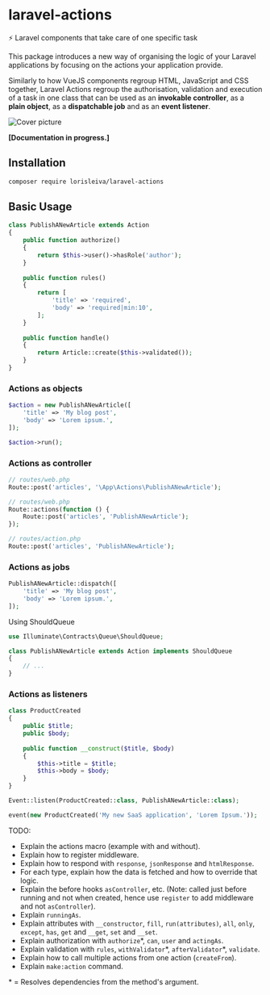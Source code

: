 # laravel-actions
⚡️ Laravel components that take care of one specific task

This package introduces a new way of organising the logic of your Laravel applications by focusing on the actions your application provide.

Similarly to how VueJS components regroup HTML, JavaScript and CSS together, Laravel Actions regroup the authorisation, validation and execution of a task in one class that can be used as an **invokable controller**, as a **plain object**, as a **dispatchable job** and as an **event listener**.

![Cover picture](https://user-images.githubusercontent.com/3642397/58073806-87342680-7b9b-11e9-9669-df35fba71f6b.png)


**[Documentation in progress.]**

## Installation

```sh
composer require lorisleiva/laravel-actions
```

## Basic Usage

```php
class PublishANewArticle extends Action
{
    public function authorize()
    {
        return $this->user()->hasRole('author');
    }
    
    public function rules()
    {
        return [
            'title' => 'required',
            'body' => 'required|min:10',
        ];
    }
    
    public function handle()
    {
        return Article::create($this->validated());
    }
}
```

### Actions as objects

```php
$action = new PublishANewArticle([
    'title' => 'My blog post',
    'body' => 'Lorem ipsum.',
]);

$action->run();
```

### Actions as controller

```php
// routes/web.php
Route::post('articles', '\App\Actions\PublishANewArticle');
```

```php
// routes/web.php
Route::actions(function () {
    Route::post('articles', 'PublishANewArticle');
});
```

```php
// routes/action.php
Route::post('articles', 'PublishANewArticle');
```

### Actions as jobs

```php
PublishANewArticle::dispatch([
    'title' => 'My blog post',
    'body' => 'Lorem ipsum.',
]);
```

Using ShouldQueue

```php
use Illuminate\Contracts\Queue\ShouldQueue;

class PublishANewArticle extends Action implements ShouldQueue
{
    // ...
}
```

### Actions as listeners

```php
class ProductCreated
{
    public $title;
    public $body;
    
    public function __construct($title, $body)
    {
        $this->title = $title;
        $this->body = $body;
    }
}

Event::listen(ProductCreated::class, PublishANewArticle::class);

event(new ProductCreated('My new SaaS application', 'Lorem Ipsum.'));
```

TODO: 
- Explain the actions macro (example with and without).
- Explain how to register middleware.
- Explain how to respond with `response`, `jsonResponse` and `htmlResponse`.
- For each type, explain how the data is fetched and how to override that logic.
- Explain the before hooks `asController`, etc. (Note: called just before running and not when created, hence use `register` to add middleware and not `asController`).
- Explain `runningAs`.
- Explain attributes with `__constructor`, `fill`, `run(attributes)`, `all`, `only`, `except`, `has`, `get` and `__get`, `set` and `__set`.
- Explain authorization with `authorize`\*, `can`, `user` and `actingAs`.
- Explain validation with `rules`, `withValidator`\*, `afterValidator`\*, `validate`.
- Explain how to call multiple actions from one action (`createFrom`).
- Explain `make:action` command.

\* = Resolves dependencies from the method's argument.
